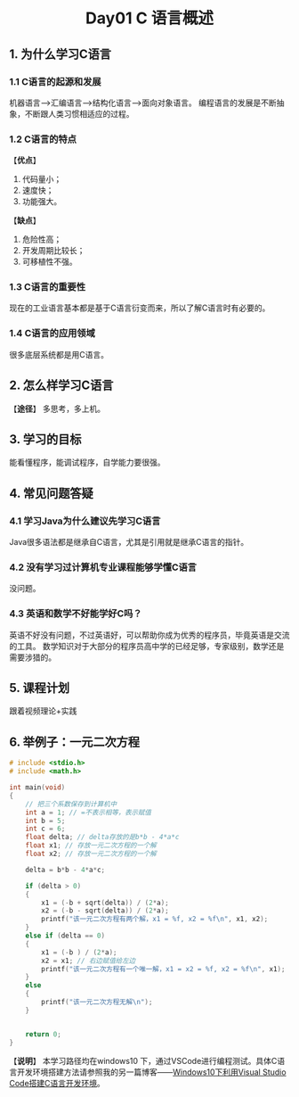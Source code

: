 # <center>Day01 C 语言概述</center>
## 1. 为什么学习C语言
### 1.1 C语言的起源和发展
机器语言-->汇编语言-->结构化语言-->面向对象语言。
编程语言的发展是不断抽象，不断跟人类习惯相适应的过程。
### 1.2 C语言的特点
【**优点**】 
1. 代码量小；
2. 速度快；
3. 功能强大。

【**缺点**】
1. 危险性高；
2. 开发周期比较长；
3. 可移植性不强。

### 1.3 C语言的重要性
现在的工业语言基本都是基于C语言衍变而来，所以了解C语言时有必要的。

### 1.4 C语言的应用领域
很多底层系统都是用C语言。
## 2. 怎么样学习C语言
【**途径**】
多思考，多上机。

## 3. 学习的目标
能看懂程序，能调试程序，自学能力要很强。

## 4. 常见问题答疑
### 4.1 学习Java为什么建议先学习C语言
Java很多语法都是继承自C语言，尤其是引用就是继承C语言的指针。
### 4.2 没有学习过计算机专业课程能够学懂C语言
没问题。
### 4.3 英语和数学不好能学好C吗？
英语不好没有问题，不过英语好，可以帮助你成为优秀的程序员，毕竟英语是交流的工具。
数学知识对于大部分的程序员高中学的已经足够，专家级别，数学还是需要涉猎的。
## 5. 课程计划
跟着视频理论+实践
## 6. 举例子：一元二次方程
```c
# include <stdio.h>
# include <math.h>

int main(void)
{
    // 把三个系数保存到计算机中
    int a = 1; // =不表示相等，表示赋值
    int b = 5;
    int c = 6;
    float delta; // delta存放的是b*b - 4*a*c
    float x1; // 存放一元二次方程的一个解
    float x2; // 存放一元二次方程的一个解

    delta = b*b - 4*a*c;

    if (delta > 0)
    {
        x1 = (-b + sqrt(delta)) / (2*a);
        x2 = (-b - sqrt(delta)) / (2*a);
        printf("该一元二次方程有两个解，x1 = %f, x2 = %f\n", x1, x2);
    }
    else if (delta == 0)
    {
        x1 = (-b ) / (2*a);
        x2 = x1; // 右边赋值给左边
        printf("该一元二次方程有一个唯一解，x1 = x2 = %f, x2 = %f\n", x1);
    }
    else
    {
        printf("该一元二次方程无解\n");
    }


    return 0;
}
```
【**说明**】
本学习路径均在windows10 下，通过VSCode进行编程测试。具体C语言开发环境搭建方法请参照我的另一篇博客——[Windows10下利用Visual Studio Code搭建C语言开发环境](https://blog.csdn.net/qq_27283619/article/details/103648264)。